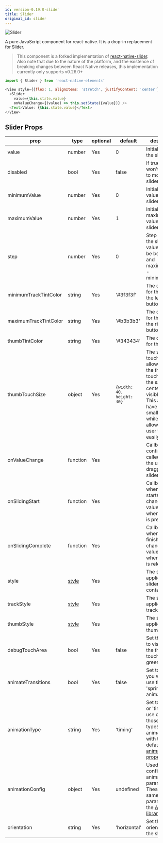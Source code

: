 ```yaml
---
id: version-0.19.0-slider
title: Slider
original_id: slider
---
```


![Slider](/react-native-elements/img/slider_screenshot.png)

A pure JavaScript <Slider> component for react-native. It is a drop-in replacement for Slider.

> This component is a forked implementation of [react-native-slider](https://github.com/jeanregisser/react-native-slider). Also note that due to the nature of the platform, and the existence of breaking changes between React Native releases, this implementation currently only supports v0.26.0+

```js
import { Slider } from 'react-native-elements'

<View style={{flex: 1, alignItems: 'stretch', justifyContent: 'center'}}>
  <Slider
    value={this.state.value}
    onValueChange={(value) => this.setState({value})} />
  <Text>Value: {this.state.value}</Text>
</View>
```

## Slider Props

| prop                  | type                                                                 | optional | default                   | description                                                                                                                                                                                                   |
| --------------------- | -------------------------------------------------------------------- | -------- | ------------------------- | ------------------------------------------------------------------------------------------------------------------------------------------------------------------------------------------------------------- |
| value                 | number                                                               | Yes      | 0                         | Initial value of the slider                                                                                                                                                                                   |
| disabled              | bool                                                                 | Yes      | false                     | If true the user won't be able to move the slider                                                                                                                                                             |
| minimumValue          | number                                                               | Yes      | 0                         | Initial minimum value of the slider                                                                                                                                                                           |
| maximumValue          | number                                                               | Yes      | 1                         | Initial maximum value of the slider                                                                                                                                                                           |
| step                  | number                                                               | Yes      | 0                         | Step value of the slider. The value should be between 0 and maximumValue - minimumValue)                                                                                                                      |
| minimumTrackTintColor | string                                                               | Yes      | '#3f3f3f'                 | The color used for the track to the left of the button                                                                                                                                                        |
| maximumTrackTintColor | string                                                               | Yes      | '#b3b3b3'                 | The color used for the track to the right of the button                                                                                                                                                       |
| thumbTintColor        | string                                                               | Yes      | '#343434'                 | The color used for the thumb                                                                                                                                                                                  |
| thumbTouchSize        | object                                                               | Yes      | `{width: 40, height: 40}` | The size of the touch area that allows moving the thumb. The touch area has the same center as the visible thumb. This allows to have a visually small thumb while still allowing the user to move it easily. |
| onValueChange         | function                                                             | Yes      |                           | Callback continuously called while the user is dragging the slider                                                                                                                                            |
| onSlidingStart        | function                                                             | Yes      |                           | Callback called when the user starts changing the value (e.g. when the slider is pressed)                                                                                                                     |
| onSlidingComplete     | function                                                             | Yes      |                           | Callback called when the user finishes changing the value (e.g. when the slider is released)                                                                                                                  |
| style                 | [style](http://facebook.github.io/react-native/docs/view.html#style) | Yes      |                           | The style applied to the slider container                                                                                                                                                                     |
| trackStyle            | [style](http://facebook.github.io/react-native/docs/view.html#style) | Yes      |                           | The style applied to the track                                                                                                                                                                                |
| thumbStyle            | [style](http://facebook.github.io/react-native/docs/view.html#style) | Yes      |                           | The style applied to the thumb                                                                                                                                                                                |
| debugTouchArea        | bool                                                                 | Yes      | false                     | Set this to true to visually see the thumb touch rect in green.                                                                                                                                               |
| animateTransitions    | bool                                                                 | Yes      | false                     | Set to true if you want to use the default 'spring' animation                                                                                                                                                 |
| animationType         | string                                                               | Yes      | 'timing'                  | Set to 'spring' or 'timing' to use one of those two types of animations with the default [animation properties](https://facebook.github.io/react-native/docs/animations.html).                                |
| animationConfig       | object                                                               | Yes      | undefined                 | Used to configure the animation parameters. These are the same parameters in the [Animated library](https://facebook.github.io/react-native/docs/animations.html).                                            |
| orientation           | string                                                               | Yes      | 'horizontal'              | Set the orientation of the slider.                                                                                                                                                                            |
